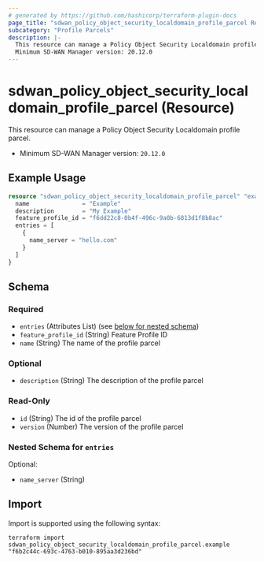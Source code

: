 ```yaml
---
# generated by https://github.com/hashicorp/terraform-plugin-docs
page_title: "sdwan_policy_object_security_localdomain_profile_parcel Resource - terraform-provider-sdwan"
subcategory: "Profile Parcels"
description: |-
  This resource can manage a Policy Object Security Localdomain profile parcel.
  Minimum SD-WAN Manager version: 20.12.0
---
```


# sdwan_policy_object_security_localdomain_profile_parcel (Resource)

This resource can manage a Policy Object Security Localdomain profile parcel.
  - Minimum SD-WAN Manager version: `20.12.0`

## Example Usage

```terraform
resource "sdwan_policy_object_security_localdomain_profile_parcel" "example" {
  name               = "Example"
  description        = "My Example"
  feature_profile_id = "f6dd22c8-0b4f-496c-9a0b-6813d1f8b8ac"
  entries = [
    {
      name_server = "hello.com"
    }
  ]
}
```

<!-- schema generated by tfplugindocs -->
## Schema

### Required

- `entries` (Attributes List) (see [below for nested schema](#nestedatt--entries))
- `feature_profile_id` (String) Feature Profile ID
- `name` (String) The name of the profile parcel

### Optional

- `description` (String) The description of the profile parcel

### Read-Only

- `id` (String) The id of the profile parcel
- `version` (Number) The version of the profile parcel

<a id="nestedatt--entries"></a>
### Nested Schema for `entries`

Optional:

- `name_server` (String)

## Import

Import is supported using the following syntax:

```shell
terraform import sdwan_policy_object_security_localdomain_profile_parcel.example "f6b2c44c-693c-4763-b010-895aa3d236bd"
```
